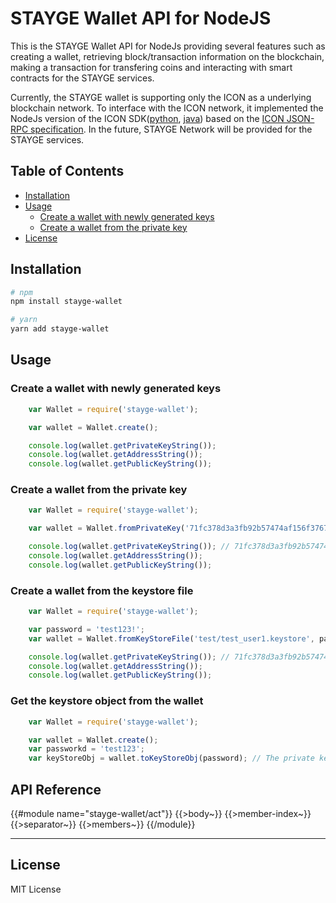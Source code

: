 STAYGE Wallet API for NodeJS
================================

This is the STAYGE Wallet API for NodeJs providing several features such as creating a wallet, retrieving block/transaction information on the blockchain, making a transaction for transfering coins and interacting with smart contracts for the STAYGE services.

Currently, the STAYGE wallet is supporting only the ICON as a underlying blockchain network. To interface with the ICON network, it implemented the NodeJs version of the ICON SDK([python](https://github.com/icon-project/icon-sdk-python), [java](https://github.com/icon-project/icon-sdk-java)) based on the [ICON JSON-RPC specification](https://github.com/icon-project/icon-rpc-server/blob/master/docs/icon-json-rpc-v3.md). In the future, STAYGE Network will be provided for the STAYGE services.

## Table of Contents

- [Installation](#installation)
- [Usage](#usage)
    - [Create a wallet with newly generated keys](#)
    - [Create a wallet from the private key](#create-a-wallet-from-the-private-key)
- [License](#license)

## Installation

```bash
# npm
npm install stayge-wallet

# yarn
yarn add stayge-wallet
```

## Usage

### Create a wallet with newly generated keys

```javascript
    var Wallet = require('stayge-wallet');

    var wallet = Wallet.create();

    console.log(wallet.getPrivateKeyString());
    console.log(wallet.getAddressString());
    console.log(wallet.getPublicKeyString());
```

### Create a wallet from the private key

```javascript
    var Wallet = require('stayge-wallet');

    var wallet = Wallet.fromPrivateKey('71fc378d3a3fb92b57474af156f376711a8a89d277c9b60a923a1db75575b1cc');

    console.log(wallet.getPrivateKeyString()); // 71fc378d3a3fb92b57474af156f376711a8a89d277c9b60a923a1db75575b1cc
    console.log(wallet.getAddressString());
    console.log(wallet.getPublicKeyString());
```

### Create a wallet from the keystore file

```javascript
    var Wallet = require('stayge-wallet');

    var password = 'test123!';
    var wallet = Wallet.fromKeyStoreFile('test/test_user1.keystore', password);

    console.log(wallet.getPrivateKeyString()); // 71fc378d3a3fb92b57474af156f376711a8a89d277c9b60a923a1db75575b1cc
    console.log(wallet.getAddressString());
    console.log(wallet.getPublicKeyString());
```

### Get the keystore object from the wallet
```javascript
    var Wallet = require('stayge-wallet');

    var wallet = Wallet.create();
    var passworkd = 'test123';
    var keyStoreObj = wallet.toKeyStoreObj(password); // The private key is encrypted with the specified password

```

## API Reference
{{#module name="stayge-wallet/act"}}
{{>body~}}
{{>member-index~}}
{{>separator~}}
{{>members~}}
{{/module}}
* * *

## License
MIT License